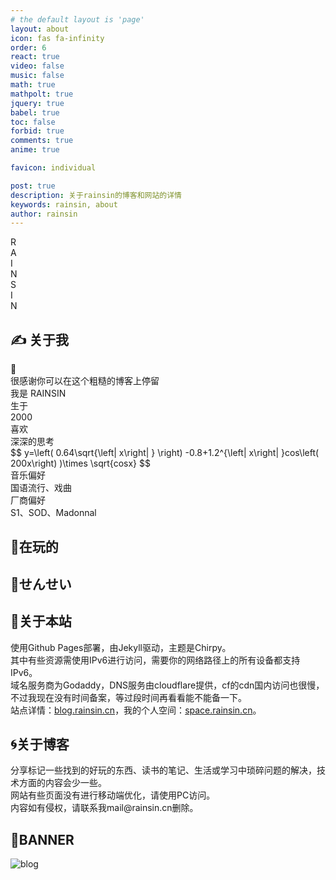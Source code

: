 ```yaml
---
# the default layout is 'page'
layout: about
icon: fas fa-infinity
order: 6
react: true
video: false
music: false
math: true
mathpolt: true
jquery: true
babel: true
toc: false
forbid: true
comments: true
anime: true

favicon: individual

post: true
description: 关于rainsin的博客和网站的详情
keywords: rainsin, about
author: rainsin
---
```


<div class="about-logo-box">
  <div class="about-logo">
    <div class="r logo-font" id="R-l">
      <div id="R-l-b">R</div>
    </div>
    <div class="a logo-font" id="A-l">
    <div id="A-l-b">A</div>
    </div>
    <div class="i logo-font" id="I-l-1">
    <div id="I-l-1-b">I </div>
    </div>
    <div class="n logo-font" id="N-l-1">
    <div id="N-l-1-b">N</div>
    </div>
    <div class="s logo-font" id="S-l">
    <div id="S-l-b">S</div>
    </div>
    <div class="i2 logo-font" id="I-l-2">
    <div id="I-l-2-b">I</div>
    </div>
    <div class="n2 logo-font" id="N-l-2">
    <div id="N-l-2-b">N</div>
    </div>
  </div>
</div>


<link
    rel="stylesheet"
    href="https://cdn.staticfile.net/animate.css/4.1.1/animate.min.css"
  />

## ✍️ 关于我

<div class="rainsin">
<div class="rainsin-info">
  <div class="rainsin-indivdual width-change-indivdual" id="ind_info">
    <div class="rainsin-indivdual-box">
      <div class="rainsin-hand">
      <div class="animate__animated animate__wobble" id="hello">👋</div>
      </div>
      <div class="rainsin-indivdual-info">
        <div class="rainsin-indivdual-info-first">
          很感谢你可以在这个粗糙的博客上停留
        </div>
        <div class="rainsin-indivdual-info-second">
          我是
          <span>
          RAINSIN
          </span>
        </div>
        <!-- <div class="rainsin-indivdual-info-third">
          是一个
          <span>
          </span>
        </div> -->
      </div>
    </div>
  </div>
  <div class="rainsin-yan width-change-yan">
   <div class="age">
    <div class="age-class">
      生于
    </div>
    <div class="age-dig">
      2000
    </div>
   </div>
   <div class="age">
    <div class="age-class">
      喜欢
    </div>
    <div class="age-staff">
      深深的思考
    </div>
   </div>
  </div>
  </div>
    <div class="rainsin-detail">
      <div class="detail-function">
        <div class="polt_box_ui">
        <div id="root"></div>
        $$
        y=\left( 0.64\sqrt{\left| x\right|  } \right)  -0.8+1.2^{\left| x\right|  }cos\left( 200x\right)  )\times \sqrt{cosx} 
        $$
        </div>
      </div>
      <div class="detail-ins">
        <div class="detail-music">
          <div class="mask">
          </div>
          <div class="music-title">音乐偏好</div>
          <div class="music-detial">
          <div>
            <span>国语流行</span>、<span>戏曲</span>
          </div>
          </div>
        </div>
        <div class="detail-music bag-ins">
          <div class="mask mask2">
          </div>
          <div class="music-title">厂商偏好</div>
          <div class="music-detial detial-av">
          <div>
            <span>S1</span>、<span>SOD</span>、<span>Madonnal</span>
          </div>
          </div>
        </div>
      </div>
    </div>
</div>

##  📴在玩的

<div id="playing-box"></div>

<!-- 装备
## 💻我的主机 -->

<!-- <div id="device-box"></div> -->

<!-- 设备的具体信息 -->
<!-- <div id="device-only"></div> -->


<!-- 老师 -->
##  🍑せんせい

<div id="av-box"></div>

<link rel="stylesheet" href="/assets/about/about.css">

## 👻关于本站

<div class="about-site">
  <div>
  使用<span>Github Pages</span>部署，由<span>Jekyll</span>驱动，主题是<span>Chirpy</span>。
  </div>
  <div>
  其中有些资源需使用<span>IPv6</span>进行访问，需要你的网络路径上的所有设备都支持 <span>IPv6</span>。
  </div>
  <div>
  域名服务商为<span>Godaddy</span>，<span>DNS</span>服务由<span>cloudflare</span>提供，<span>cf</span>的cdn国内访问也很慢，不过我现在没有时间备案，等过段时间再看看能不能备一下。
  </div>
  <div>
  站点详情：<a href="https://us.umami.is/share/DXb041RxaYb9jpRY/blog.rainsin.cn" target="_blank">blog.rainsin.cn</a>，我的个人空间：<a href="https://space.rainsin.cn" target="_blank">space.rainsin.cn</a>。
  </div>
</div>

## 🌀关于博客

<div class="about-site">
  <div>
  分享标记一些找到的好玩的东西、读书的笔记、生活或学习中琐碎问题的解决，技术方面的内容会少一些。
  </div>
  <div>
  网站有些页面没有进行移动端优化，请使用PC访问。
  </div>
  <div>
  内容如有侵权，请联系我<span>mail@rainsin.cn</span>删除。
  </div>
</div>

## 🌁BANNER

<img class="blog_banner" src="https://rainsin-1305486451.file.myqcloud.com/rainsin-blog/img/header_.webp" alt="blog"/>

<script src="/assets/about/about.js" defer></script>
<script type="text/babel" src="/assets/about/components/art.js"></script>

<!--
<script type="text/babel" src="/assets/about/components/device.js"></script>
-->
<script type="text/babel" src="/assets/about/components/devicehead.js"></script>
<script type="text/babel" src="/assets/about/components/play.js"></script>

<script src="https://c.webfontfree.com/c.js?f=ManbowClear-Regular:ManbowDots-Regular:ManbowFill-Regular:ManbowLines-Regular:ManbowScreen-Regular:ManbowSolid-Regular:ManbowSpots-Regular:ManbowStripe-Regular:ManbowTone-Regular" type="text/javascript"></script>


<!-- <div id="gitalk-container"></div>
<link rel="stylesheet" href="https://cdn.jsdelivr.net/npm/gitalk@1/dist/gitalk.css">
<script src="https://cdn.jsdelivr.net/npm/gitalk@1/dist/gitalk.min.js"></script>
<script src="/assets/js/md5.min.js"></script> -->

<!-- <script defer>
let gitalk = new Gitalk({
  clientID: '8609fa79e19dadf4a8fb',
  clientSecret: '602d1db1d4f0cf81d602ead9958254b0d0440117',
  repo: 'rainsins.github.io',
  owner: 'rainsins',
  admin: ['rainsins'],
  id: md5(location.pathname),
  distractionFreeMode: true  
});
gitalk.render('gitalk-container');
</script> -->